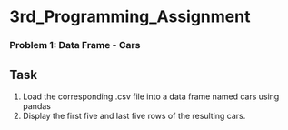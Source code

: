 # 3rd_Programming_Assignment

### Problem 1: Data Frame - Cars

## Task
1. Load the corresponding .csv file into a data frame named cars using pandas
2. Display the first five and last five rows of the resulting cars.

